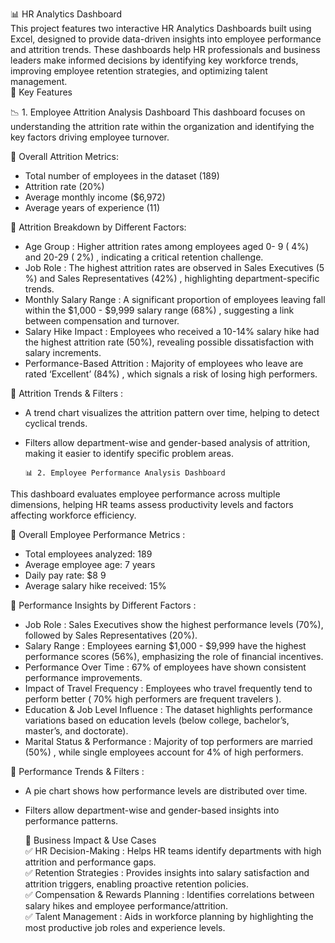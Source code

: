 📊 HR Analytics Dashboard  
This project features two interactive HR Analytics Dashboards built using Excel, designed to provide data-driven insights into employee performance and attrition trends. These dashboards help HR professionals and business leaders make informed decisions by identifying key workforce trends, improving employee retention strategies, and optimizing talent management.  
🚀 Key Features

📉 1. Employee Attrition Analysis Dashboard
This dashboard focuses on understanding the attrition rate within the organization and identifying the key factors driving employee turnover.  

🔹 Overall Attrition Metrics:  
- Total number of employees in the dataset (189)  
- Attrition rate (20%)  
- Average monthly income ($6,972)  
- Average years of experience (11)  

🔹 Attrition Breakdown by Different Factors:  
-   Age Group  : Higher attrition rates among employees aged    0- 9 ( 4%)   and   20-29 ( 2%)  , indicating a critical retention challenge.  
-   Job Role  : The highest attrition rates are observed in   Sales Executives (5 %)   and   Sales Representatives (42%)  , highlighting department-specific trends.  
-   Monthly Salary Range  : A significant proportion of employees leaving fall within the   $1,000 - $9,999 salary range (68%)  , suggesting a link between compensation and turnover.  
-   Salary Hike Impact  : Employees who received a   10-14% salary hike   had the highest attrition rate (50%), revealing possible dissatisfaction with salary increments.  
-   Performance-Based Attrition  : Majority of employees who leave are rated   ‘Excellent’ (84%)  , which signals a risk of losing high performers.  

🔹   Attrition Trends & Filters  :  
- A   trend chart   visualizes the attrition pattern over time, helping to detect cyclical trends.  
- Filters allow   department-wise and gender-based   analysis of attrition, making it easier to identify specific problem areas.  

      📊 2. Employee Performance Analysis Dashboard    
This dashboard evaluates employee performance across multiple dimensions, helping HR teams assess productivity levels and factors affecting workforce efficiency.  

🔹   Overall Employee Performance Metrics  :  
- Total employees analyzed:   189    
- Average employee age:    7 years    
- Daily pay rate:   $8 9    
- Average salary hike received:   15%    

🔹   Performance Insights by Different Factors  :  
-   Job Role  : Sales Executives show the highest performance levels (70%), followed by Sales Representatives (20%).  
-   Salary Range  : Employees earning   $1,000 - $9,999   have the highest performance scores (56%), emphasizing the role of financial incentives.  
-   Performance Over Time  :   67% of employees   have shown consistent performance improvements.  
-   Impact of Travel Frequency  : Employees who travel frequently tend to perform better (  70% high performers are frequent travelers  ).  
-   Education & Job Level Influence  : The dataset highlights performance variations based on education levels (below college, bachelor’s, master’s, and doctorate).  
-   Marital Status & Performance  : Majority of top performers are   married (50%)  , while   single employees account for  4%   of high performers.  

🔹   Performance Trends & Filters  :  
- A   pie chart   shows how performance levels are distributed over time.  
- Filters allow   department-wise and gender-based   insights into performance patterns.  

   🎯   Business Impact & Use Cases    
✅   HR Decision-Making  : Helps HR teams identify departments with high attrition and performance gaps.  
✅   Retention Strategies  : Provides insights into salary satisfaction and attrition triggers, enabling proactive retention policies.  
✅   Compensation & Rewards Planning  : Identifies correlations between salary hikes and employee performance/attrition.  
✅   Talent Management  : Aids in workforce planning by highlighting the most productive job roles and experience levels.  
